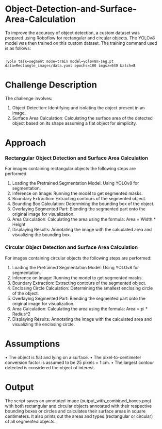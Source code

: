 # Object-Detection-and-Surface-Area-Calculation

To improve the accuracy of object detection, a custom dataset was prepared using Roboflow for rectangular and circular objects. The YOLOv8 model was then trained on this custom dataset. The training command used is as follows:

```

!yolo task=segment mode=train model=yolov8m-seg.pt data=Rectangle_images/data.yaml epochs=100 imgsz=640 batch=8

```

# Challenge Description

The challenge involves:

1. Object Detection: Identifying and isolating the object present in an image.
2. Surface Area Calculation: Calculating the surface area of the detected object based on its shape assuming a flat object for simplicity.

# Approach

### Rectangular Object Detection and Surface Area Calculation

For images containing rectangular objects the following steps are performed:

1. Loading the Pretrained Segmentation Model: Using YOLOv8 for segmentation.
2. Inference on Image: Running the model to get segmented masks.
3. Boundary Extraction: Extracting contours of the segmented object.
4. Bounding Box Calculation: Determining the bounding box of the object.
5. Overlaying Segmented Part: Blending the segmented part onto the original image for visualization.
6. Area Calculation: Calculating the area using the formula: Area = Width * Height
7. Displaying Results: Annotating the image with the calculated area and visualizing the bounding box.

### Circular Object Detection and Surface Area Calculation

For images containing circular objects the following steps are performed:
1. Loading the Pretrained Segmentation Model: Using YOLOv8 for segmentation.
2. Inference on Image: Running the model to get segmented masks.
3. Boundary Extraction: Extracting contours of the segmented object.
4. Enclosing Circle Calculation: Determining the smallest enclosing circle of the object.
5. Overlaying Segmented Part: Blending the segmented part onto the original image for visualization.
6. Area Calculation: Calculating the area using the formula: Area = pi * Radius^2
7. Displaying Results: Annotating the image with the calculated area and visualizing the enclosing circle.

# Assumptions

• The object is flat and lying on a surface.
• The pixel-to-centimeter conversion factor is assumed to be 25 pixels = 1 cm.
• The largest contour detected is considered the object of interest.

# Output 
The script saves an annotated image (output_with_combined_boxes.png) with both rectangular and circular objects annotated with their respective bounding boxes or circles and calculates their surface areas in square centimeters. It also prints out the areas and types (rectangular or circular) of all segmented objects.

